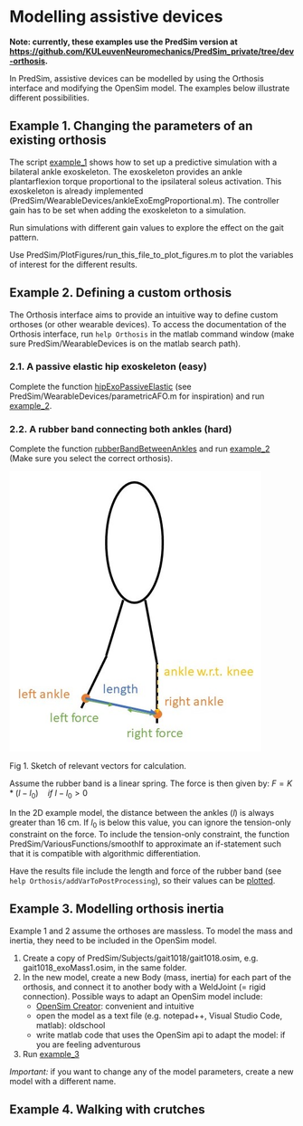 # Modelling assistive devices

**Note: currently, these examples use the PredSim version at https://github.com/KULeuvenNeuromechanics/PredSim_private/tree/dev-orthosis.**

In PredSim, assistive devices can be modelled by using the Orthosis interface and modifying the OpenSim model. The examples below illustrate different possibilities.


## Example 1. Changing the parameters of an existing orthosis

The script [example_1](./example_1.m) shows how to set up a predictive simulation with a bilateral ankle exoskeleton. The exoskeleton provides an ankle plantarflexion torque proportional to the ipsilateral soleus activation. 
This exoskeleton is already implemented (PredSim/WearableDevices/ankleExoEmgProportional.m). The controller gain has to be set when adding the exoskeleton to a simulation.

Run simulations with different gain values to explore the effect on the gait pattern.

Use PredSim/PlotFigures/run_this_file_to_plot_figures.m to plot the variables of interest for the different results.

## Example 2. Defining a custom orthosis

The Orthosis interface aims to provide an intuitive way to define custom orthoses (or other wearable devices).
To access the documentation of the Orthosis interface, run `help Orthosis` in the matlab command window (make sure PredSim/WearableDevices is on the matlab search path).


### 2.1. A passive elastic hip exoskeleton (easy)

Complete the function [hipExoPassiveElastic](./hipExoPassiveElastic.m) (see PredSim/WearableDevices/parametricAFO.m for inspiration) and run [example_2](./example_2.m).


### 2.2. A rubber band connecting both ankles (hard)

Complete the function [rubberBandBetweenAnkles](./rubberBandBetweenAnkles.m) and run [example_2](./example_2.m) (Make sure you select the correct orthosis).

![](./Figures/fig_ex2.2_1.jpg)

Fig 1. Sketch of relevant vectors for calculation.

Assume the rubber band is a linear spring. The force is then given by: $F = K*(l-l_0) \quad if \ l-l_0 > 0$

In the 2D example model, the distance between the ankles ($l$) is always greater than 16 cm. If $l_0$ is below this value, you can ignore the tension-only constraint on the force.
To include the tension-only constraint, the function PredSim/VariousFunctions/smoothIf to approximate an if-statement such that it is compatible with algorithmic differentiation.

Have the results file include the length and force of the rubber band (see `help Orthosis/addVarToPostProcessing`), so their values can be [plotted](./plot_result_example_2_2.m).

## Example 3. Modelling orthosis inertia

Example 1 and 2 assume the orthoses are massless. To model the mass and inertia, they need to be included in the OpenSim model.

1. Create a copy of PredSim/Subjects/gait1018/gait1018.osim, e.g. gait1018_exoMass1.osim, in the same folder.
2. In the new model, create a new Body (mass, inertia) for each part of the orthosis, and connect it to another body with a WeldJoint (= rigid connection).
Possible ways to adapt an OpenSim model include:
    - [OpenSim Creator](https://www.opensimcreator.com/): convenient and intuitive
    - open the model as a text file (e.g. notepad++, Visual Studio Code, matlab): oldschool
    - write matlab code that uses the OpenSim api to adapt the model: if you are feeling adventurous
3. Run [example_3](./example_3.m)

*Important:* if you want to change any of the model parameters, create a new model with a different name.

## Example 4. Walking with crutches
